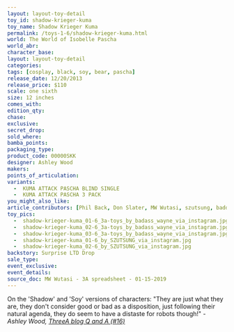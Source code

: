 ```yaml
---
layout: layout-toy-detail 
toy_id: shadow-krieger-kuma
toy_name: Shadow Krieger Kuma
permalink: /toys-1-6/shadow-krieger-kuma.html
world: The World of Isobelle Pascha
world_abr: 
character_base: 
layout: layout-toy-detail
categories: 
tags: [cosplay, black, soy, bear, pascha]
release_date: 12/20/2013
release_price: $110 
scale: one sixth
size: 12 inches
comes_with: 
edition_qty: 
chase: 
exclusive: 
secret_drop: 
sold_where: 
bamba_points: 
packaging_type: 
product_code: 00000SKK
designer: Ashley Wood
makers: 
points_of_articulation: 
variants: 
  -  KUMA ATTACK PASCHA BLIND SINGLE
  -  KUMA ATTACK PASCHA 3 PACK
you_might_also_like: 
article_contributors: [Phil Back, Don Slater, MW Wutasi, szutsung, baddass_wayne]
toy_pics: 
  -  shadow-krieger-kuma_01-6_3a-toys_by_badass_wayne_via_instagram.jpg
  -  shadow-krieger-kuma_02-6_3a-toys_by_badass_wayne_via_instagram.jpg
  -  shadow-krieger-kuma_03-6_3a-toys_by_badass_wayne_via_instagram.jpg
  -  shadow-krieger-kuma_01-6_by_SZUTSUNG_via_instagram.jpg
  -  shadow-krieger-kuma_02-6_by_SZUTSUNG_via_instagram.jpg
backstory: Surprise LTD Drop
sale_type: 
event_exclusive: 
event_details: 
source_doc: MW Wutasi - 3A spreadsheet - 01-15-2019
---
```

On the 'Shadow' and 'Soy' versions of characters:
"They are just what they are, they don't consider good or bad as a disposition, just following their natural agenda, they do seem to have a distaste for robots though!"
<cite>- Ashley Wood, <a href="http://worldof3alegion.forumotion.com/t287-qa-sessions-with-ashley-wood" target="_blank">ThreeA blog Q and A (#16)</a></cite>